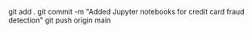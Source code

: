 git add .
git commit -m "Added Jupyter notebooks for credit card fraud detection"
git push origin main
